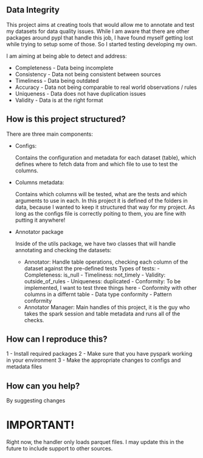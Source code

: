 ## Data Integrity

This project aims at creating tools that would allow me to annotate and test my datasets for 
data quality issues. While I am aware that there are other packages around pypl that handle this job,
I have found myself getting lost while trying to setup some of those. So I started testing developing
my own.

I am aiming at being able to detect and address:

- Completeness - Data being incomplete
- Consistency - Data not being consistent between sources
- Timeliness - Data being outdated
- Accuracy - Data not being comparable to real world observations / rules
- Uniqueness - Data does not have duplication issues
- Validity - Data is at the right format

## How is this project structured?

There are three main components:
- Configs:

    Contains the configuration and metadata for each dataset (table), which defines where to fetch data from and which file to use to test the columns. 

- Columns metadata:

    Contains which columns will be tested, what are the tests and which arguments to use in each. In this project it is defined of the folders in data, because I wanted to keep it structured that way
    for my project. As long as the configs file is correctly poiting to them, you are fine with putting it anywhere!

- Annotator package

    Inside of the utils package, we have two classes that will handle annotating and checking the datasets:
    - Annotator: Handle table operations, checking each column of the dataset against the pre-defined tests
        Types of tests:
            - Completeness: is_null 
            - Timeliness: not_timely
            - Validity: outside_of_rules
            - Uniqueness: duplicated
            - Conformity: To be implemented, I want to test three things here
                - Conformity with other columns in a differnt table
                - Data type conformity
                - Pattern conformity
    - Annotator Manager: Main handles of this project, it is the guy who takes the spark session and table metadata and runs all of the checks.

## How can I reproduce this?

1 - Install required packages
2 - Make sure that you have pyspark working in your environment
3 - Make the appropriate changes to configs and metadata files

## How can you help?

By suggesting changes

# IMPORTANT!

Right now, the handler only loads parquet files. I may update this in the future to include support to other sources.
